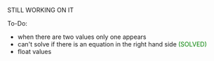 STILL WORKING ON IT

To-Do:
  - when there are two values only one appears
  - can't solve if there is an equation in the right hand side <span style="color: green;">(SOLVED)</span>
  - float values
